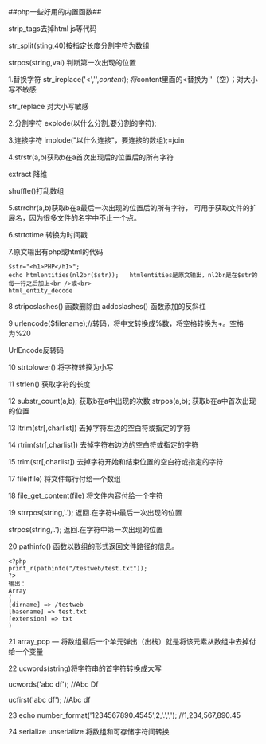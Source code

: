 ##php一些好用的内置函数##

strip_tags去掉html js等代码

str_split(sting,40)按指定长度分割字符为数组

strpos(string,val) 判断第一次出现的位置

1.替换字符  str_ireplace('<','',$content);   将$content里面的<替换为''（空）；对大小写不敏感

str_replace 对大小写敏感

2.分割字符 explode(以什么分割,要分割的字符);

3.连接字符 implode("以什么连接"，要连接的数组);=join

4.strstr(a,b)获取b在a首次出现后的位置后的所有字符

extract 降维

shuffle()打乱数组

5.strrchr(a,b)获取b在a最后一次出现的位置后的所有字符， 可用于获取文件的扩展名，因为很多文件的名字中不止一个点。


6.strtotime 转换为时间戳

7.原文输出有php或html的代码

	$str="<h1>PHP</h1>";
	echo htmlentities(nl2br($str));   htmlentities是原文输出，nl2br是在$str的每一行之后加上<br />或<br>
	html_entity_decode

8 stripcslashes() 函数删除由 addcslashes() 函数添加的反斜杠

9 urlencode($filename);//转码，将中文转换成%数，将空格转换为+。空格为%20

UrlEncode反转码

10 strtolower() 将字符转换为小写

11 strlen() 获取字符的长度

12 substr_count(a,b); 获取b在a中出现的次数  strpos(a,b); 获取b在a中首次出现的位置

13 ltrim(str[,charlist]) 去掉字符左边的空白符或指定的字符

14 rtrim(str[,charlist]) 去掉字符右边边的空白符或指定的字符

15 trim(str[,charlist])  去掉字符开始和结束位置的空白符或指定的字符


17 file(file) 将文件每行付给一个数组

18 file_get_content(file) 将文件内容付给一个字符

19 strrpos(string,'.'); 返回.在字符中最后一次出现的位置

   strpos(string,'.'); 返回.在字符中第一次出现的位置

20 pathinfo() 函数以数组的形式返回文件路径的信息。

	<?php
	print_r(pathinfo("/testweb/test.txt"));
	?>
	输出：
	Array
	(
	[dirname] => /testweb
	[basename] => test.txt
	[extension] => txt
	)

21 array_pop — 将数组最后一个单元弹出（出栈）就是将该元素从数组中去掉付给一个变量

22 ucwords(string)将字符串的首字符转换成大写

   ucwords('abc df'); //Abc Df

   ucfirst('abc df'); //Abc df

23  echo number_format('1234567890.4545',2,'.',','); //1,234,567,890.45

24 serialize  unserialize 将数组和可存储字符间转换